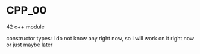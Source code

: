 # CPP_00
42 c++ module

constructor types: i do not know any right now, so i will work on it right now or just maybe  later
